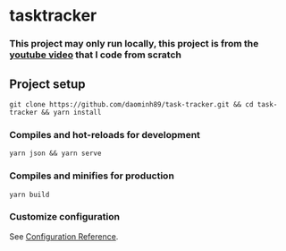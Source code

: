 # tasktracker
### This project may only run locally, this project is from the <a href="https://www.youtube.com/watch?v=qZXt1Aom3Cs">youtube video</a> that I code from scratch

## Project setup
```
git clone https://github.com/daominh89/task-tracker.git && cd task-tracker && yarn install
```

### Compiles and hot-reloads for development
```
yarn json && yarn serve
```

### Compiles and minifies for production
```
yarn build
```

### Customize configuration
See [Configuration Reference](https://cli.vuejs.org/config/).
